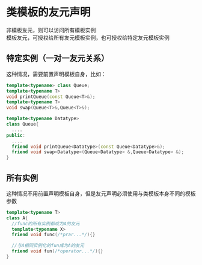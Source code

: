 # 类模板的友元声明
非模板友元，则可以访问所有模板实例<br>
模板友元，可授权给所有友元模板实例，也可授权给特定友元模板实例<br>
## 特定实例（一对一友元关系）
这种情况，需要前置声明模板自身，比如：<br>
```cpp
template<typename> class Queue;
template<typename T>
void printQueue(const Queue<T>&);
template<typename T>
void swap(Queue<T>&,Queue<T>&);

template<typename Datatype>
class Queue{
  ....
public:
  ....
  friend void printQueue<Datatype>(const Queue<Datatype>&);
  friend void swap<Datatype>(Queue<Datatype> &,Queue<Datatype> &);
}
```

## 所有实例
这种情况不用前置声明模板自身，但是友元声明必须使用与类模板本身不同的模板参数
```cpp
template<typename T>
class A{
  //func的所有实例都成为A的友元
  template<typename X>
  friend void func(/*prar...*/){}

  //与A相同实例化的fun成为A的友元
  friend void fun(/*operator...*/){}
}
```
